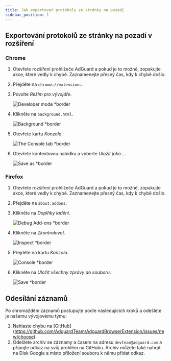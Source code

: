```yaml
---
title: Jak exportovat protokoly ze stránky na pozadí
sidebar_position: 1
---
```


## Exportování protokolů ze stránky na pozadí v rozšíření

### Chrome

1. Otevřete rozšíření prohlížeče AdGuard a pokud je to možné, zopakujte akce, které vedly k chybě. Zaznamenejte přesný čas, kdy k chybě došlo.

2. Přejděte na `chrome://extensions`.

3. Povolte _Režim pro vývojáře_.

   ![Developer mode \*border](https://cdn.adguardvpn.com/content/kb/ad_blocker/browser_extension/developer_mode1.png)

4. Klikněte na `background.html`.

   ![Background \*border](https://cdn.adguardvpn.com/content/kb/ad_blocker/browser_extension/background1.png)

5. Otevřete kartu _Konzola_.

   ![The Console tab \*border](https://cdn.adguardvpn.com/content/kb/vpn/browser_extension/console.png)

6. Otevřete kontextovou nabídku a vyberte _Uložit jako…_.

   ![Save as \*border](https://cdn.adguardvpn.com/content/kb/vpn/browser_extension/save.png)

### Firefox

1. Otevřete rozšíření prohlížeče AdGuard a pokud je to možné, zopakujte akce, které vedly k chybě. Zaznamenejte přesný čas, kdy k chybě došlo.

2. Přejděte na `about:addons`.

3. Klikněte na _Doplňky ladění_.

   ![Debug Add-ons \*border](https://cdn.adguardvpn.com/content/kb/vpn/browser_extension/add-ons.png)

4. Klikněte na _Zkontrolovat_.

   ![Inspect \*border](https://cdn.adguardvpn.com/content/kb/vpn/browser_extension/inspect.png)

5. Přejděte na kartu _Konzola_.

   ![Console \*border](https://cdn.adguardvpn.com/content/kb/vpn/browser_extension/ff_console.png)

6. Klikněte na _Uložit všechny zprávy do souboru_.

   ![Save \*border](https://cdn.adguardvpn.com/content/kb/vpn/browser_extension/save-to-file.png)

## Odesílání záznamů

Po shromáždění záznamů postupujte podle následujících kroků a odešlete je našemu vývojovému týmu:

1. Nahlaste chybu na [GitHub] (https://github.com/AdguardTeam/AdguardBrowserExtension/issues/new/choose).
2. Odešlete archiv se záznamy a časem na adresu `devteam@adguard.com` a připojte odkaz na svůj problém na GitHubu. Archiv můžete také nahrát na Disk Google a místo přiložení souboru k němu přidat odkaz.
